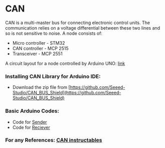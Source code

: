 # CAN
CAN is a multi-master bus for connecting electronic control units. The communication
relies on a voltage differential between these two lines and so is not sensitive to noise.
A node consists of:
 * Micro controller - STM32
 * CAN controller - MCP 2515
 * Transceiver - MCP 2551

A circuit layout for a node controlled by Arduino UNO: [link](https://cdn.instructables.com/ORIG/F2K/IS9L/J5X0IES3/F2KIS9LJ5X0IES3.jpg?auto=webp&fit=bounds)

### Installing CAN Library for Arduino IDE:
* Download the zip file from [https://github.com/Seeed-Studio/CAN_BUS_Shield](https://github.com/Seeed-Studio/CAN_BUS_Shield)

### Basic Arduino Codes:
* Code for [Sender](https://cdn.instructables.com/ORIG/F1V/YKNY/J5X0MJVM/F1VYKNYJ5X0MJVM.ino)
* Code for [Reciever](https://cdn.instructables.com/ORIG/FVF/4ZTO/J5X0MJVN/FVF4ZTOJ5X0MJVN.ino)

### For any References: [CAN instructables ](https://www.instructables.com/id/Yes-We-CAN-BUS-With-Arduino-in-30-Seconds/)
